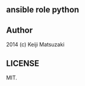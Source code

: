 ansible role python
-------------------

Author
------
2014 (c) Keiji Matsuzaki

LICENSE
-------
MIT.
